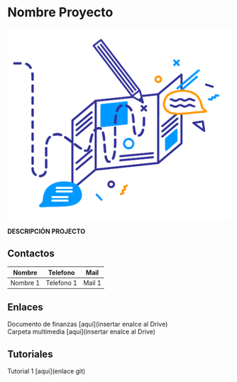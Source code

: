 # Nombre Proyecto

<!--- para subir imagenes, subimos el archivo a la carpeta Images de este repositorio, y cambiamos el nombre projecto.png por el de nuestra imagen + su extensión -->

<img src="Images/projecto.png" width=600 >


**DESCRIPCIÓN PROJECTO**

## Contactos

| Nombre 	| Telefono  	|  Mail 	|   
|-----	|---	|---	|
|    Nombre 1 	|   Telefono 1	| Mail 1  	|  

## Enlaces 
<!--- Esta sección es exclusiva para los proyectos del Fab Lab, ya que todos deben tener los mismos documentos con el fin de ordenar la información -->

Documento de finanzas [aquí](insertar enalce al Drive)  
Carpeta multimedia [aquí](insertar enalce al Drive)  

## Tutoriales
<!--- La idea es que los proyectos generen tutoriales de aquello que hayan aprendido en el proceso de desarrollo de su proyecto, y pueda ser util para futuros proyectos en Fab Lab, uso de herramientas, máquinas, software, electronica, etc. -->

Tutorial 1 [aqui](enlace git)
